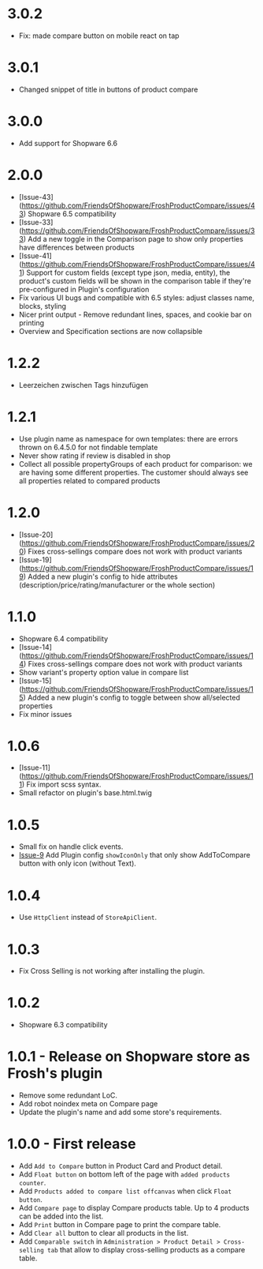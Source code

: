 # 3.0.2
- Fix: made compare button on mobile react on tap

# 3.0.1
- Changed snippet of title in buttons of product compare

# 3.0.0
- Add support for Shopware 6.6

# 2.0.0
- [Issue-43] (https://github.com/FriendsOfShopware/FroshProductCompare/issues/43) Shopware 6.5 compatibility
- [Issue-33] (https://github.com/FriendsOfShopware/FroshProductCompare/issues/33) Add a new toggle in the Comparison page to show only properties have differences between products
- [Issue-41] (https://github.com/FriendsOfShopware/FroshProductCompare/issues/41) Support for custom fields (except type json, media, entity), the product's custom fields will be shown in the comparison table if they're pre-configured in Plugin's configuration
- Fix various UI bugs and compatible with 6.5 styles: adjust classes name, blocks, styling
- Nicer print output - Remove redundant lines, spaces, and cookie bar on printing
- Overview and Specification sections are now collapsible

# 1.2.2
- Leerzeichen zwischen Tags hinzufügen

# 1.2.1
- Use plugin name as namespace for own templates: there are errors thrown on 6.4.5.0 for not findable template
- Never show rating if review is disabled in shop
- Collect all possible propertyGroups of each product for comparison: we are having some different properties. The customer should always see all properties related to compared products

# 1.2.0
- [Issue-20] (https://github.com/FriendsOfShopware/FroshProductCompare/issues/20) Fixes cross-sellings compare does not work with product variants
- [Issue-19] (https://github.com/FriendsOfShopware/FroshProductCompare/issues/19) Added a new plugin's config to hide attributes (description/price/rating/manufacturer or the whole section)

# 1.1.0
- Shopware 6.4 compatibility
- [Issue-14] (https://github.com/FriendsOfShopware/FroshProductCompare/issues/14) Fixes cross-sellings compare does not work with product variants
- Show variant's property option value in compare list
- [Issue-15] (https://github.com/FriendsOfShopware/FroshProductCompare/issues/15) Added a new plugin's config to toggle between show all/selected properties
- Fix minor issues

# 1.0.6
- [Issue-11] (https://github.com/FriendsOfShopware/FroshProductCompare/issues/11) Fix import scss syntax.
- Small refactor on plugin's base.html.twig

# 1.0.5
- Small fix on handle click events.
- [Issue-9](https://github.com/FriendsOfShopware/FroshProductCompare/issues/9) Add Plugin config `showIconOnly` that only show AddToCompare button with only icon (without Text).

# 1.0.4
- Use `HttpClient` instead of `StoreApiClient`.

# 1.0.3
- Fix Cross Selling is not working after installing the plugin.

# 1.0.2

- Shopware 6.3 compatibility

# 1.0.1 - Release on Shopware store as Frosh's plugin

- Remove some redundant LoC.
- Add robot noindex meta on Compare page
- Update the plugin's name and add some store's requirements.

# 1.0.0 - First release
- Add `Add to Compare` button in Product Card and Product detail.
- Add `Float button` on bottom left of the page with `added products counter`.
- Add `Products added to compare list offcanvas` when click `Float button`.
- Add `Compare page` to display Compare products table. Up to 4 products can be added into the list.
- Add `Print` button in Compare page to print the compare table.
- Add `Clear all` button to clear all products in the list.
- Add `Comparable switch` in `Administration > Product Detail > Cross-selling tab` that allow to display cross-selling products as a compare table.

